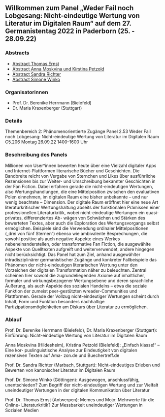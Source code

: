 ## Willkommen zum Panel „Weder Fail noch Lobgesang: Nicht-eindeutige Wertung von Literatur im Digitalen Raum“ auf dem 27. Germanistentag 2022 in Paderborn (25. - 28.09.22)

### Abstracts

- [Abstract Thomas Ernst](https://github.com/jberenike/wertungdigital/blob/gh-pages/abstract_ernst)
- [Abstract Anna Moskvina und Kirstina Petzold](https://github.com/jberenike/wertungdigital/blob/gh-pages/abstract_moskvina_petzold)
- [Abstract Sandra Richter](https://github.com/jberenike/wertungdigital/blob/gh-pages/abstract_Richter)
- [Abstract Simone Winko](https://github.com/jberenike/wertungdigital/blob/gh-pages/abstract_winko)


### Organisatorinnen
- Prof. Dr. Berenike Herrmann (Bielefeld)
- Dr. Maria Kraxenberger (Stuttgart)

### Details
Themenbereich 2: Phänomenorientierte Zugänge 
Panel 2.53 Weder Fail noch Lobgesang: Nicht-eindeutige Wertung von Literatur im Digitalen
Raum C5.206
Montag 26.09.22 1400–1600 Uhr

### Beschreibung des Panels
Millionen von User*innen bewerten heute über eine Vielzahl digitaler Apps und Internet-Plattformen literarische Bücher und Geschichten. Die Bandbreite reicht von Vergabe von Sternchen und Likes über ausführliche Rezensionen bis zur Weiter- und Umschreibung bekannter Geschichten in der Fan Fiction. Dabei erfahren gerade die nicht-eindeutigen Wertungen, also Wertungshandlungen, die eine Mittelposition zwischen den evaluativen Polen einnehmen, im digitalen Raum eine bisher unbekannte – und nur wenig beachtete – Dimension. Der digitale Raum eröffnet hier eine neue Art literaturkritischer Wertungshaltung abseits der funktionalen Prämissen einer professionellen Literaturkritik, wobei nicht-eindeutige Wertungen ein quasi-privates, differenziertes Ab-
wägen von Schwächen und Stärken des bewerteten Textes, aber auch die Exploration des Wertungsvorgangs selbst ermöglichen. Beispiele sind die Verwendung ordinaler Mittelpositionen („drei von fünf Sternen“) ebenso wie ambivalente Besprechungen, die sowohl positive als auch negative Aspekte eines Werkes nebeneinanderstellen, oder transformative Fan Fiction, die ausgewählte Aspekte von Quelltexten aufgreift und weiterverwendet, andere hingegen nicht berücksichtigt.
Das Panel hat zum Ziel, anhand ausgewählter intradisziplinärer germanistischer Zugänge und konkreter Fallbeispiele das Phänomen der nicht-eindeutigen literarischen Wertung unter den Vorzeichen der digitalen Transformation näher zu beleuchten. Zentral scheinen hier sowohl die zugrundeliegenden Axiome auf inhaltlicher, formaler und wirkungsbezogener Wertungsebene und deren sprachliche Äußerung, als auch Aspekte des sozialen Handelns – etwa die soziale Funktion der zumeist peer-gestützten wreader-Communities und Plattformen. Gerade der Vollzug nicht-eindeutiger Wertungen scheint durch Inhalt, Form und Funktion besonders nachhaltige Partizipationsmöglichkeiten am Diskurs über Literatur zu ermöglichen.

### Ablauf

Prof. Dr. Berenike Herrmann (Bielefeld), Dr. Maria Kraxenberger (Stuttgart): Einführung:
Nicht-eindeutige Wertung von Literatur im Digitalen Raum

Anna Moskvina (Hildesheim), Kristina Petzold (Bielefeld): „Einfach klasse!“ – Eine kor-
puslinguistische Analyse zur Eindeutigkeit von digitalen rezensiven Texten auf Ama-
zon.de und Buechertreff.de

Prof. Dr. Sandra Richter (Marbach, Stuttgart): Nicht-eindeutiges Erleben und Bewerten
von kanonischer Literatur im Digitalen Raum

Prof. Dr. Simone Winko (Göttingen): Ausgewogen, anschlussfähig, unentschieden? Zum
Begriff der nicht-eindeutigen Wertung und zur Vielfalt uneindeutiger Wertungen in
der digitalen Kommunikation über Literatur

Prof. Dr. Thomas Ernst (Antwerpen): Memes und Mojo: Mehrwerte für die Online-
Literaturkritik? Zur Messbarkeit uneindeutiger Wertungen in Sozialen Medien

